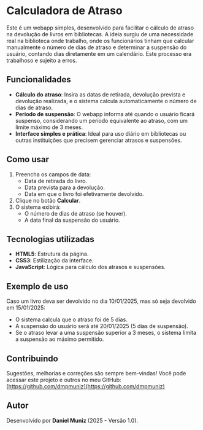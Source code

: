 
# Calculadora de Atraso

Este é um webapp simples, desenvolvido para facilitar o cálculo de atraso na devolução de livros em bibliotecas. A ideia surgiu de uma necessidade real na biblioteca onde trabalho, onde os funcionários tinham que calcular manualmente o número de dias de atraso e determinar a suspensão do usuário, contando dias diretamente em um calendário. Este processo era trabalhoso e sujeito a erros.

## Funcionalidades

- **Cálculo do atraso**: Insira as datas de retirada, devolução prevista e devolução realizada, e o sistema calcula automaticamente o número de dias de atraso.
- **Período de suspensão**: O webapp informa até quando o usuário ficará suspenso, considerando um período equivalente ao atraso, com um limite máximo de 3 meses.
- **Interface simples e prática**: Ideal para uso diário em bibliotecas ou outras instituições que precisem gerenciar atrasos e suspensões.

## Como usar

1. Preencha os campos de data: 
   - Data de retirada do livro.
   - Data prevista para a devolução.
   - Data em que o livro foi efetivamente devolvido.
2. Clique no botão **Calcular**.
3. O sistema exibirá:
   - O número de dias de atraso (se houver).
   - A data final da suspensão do usuário.

## Tecnologias utilizadas

- **HTML5**: Estrutura da página.
- **CSS3**: Estilização da interface.
- **JavaScript**: Lógica para cálculo dos atrasos e suspensões.

## Exemplo de uso

Caso um livro deva ser devolvido no dia 10/01/2025, mas só seja devolvido em 15/01/2025:
- O sistema calcula que o atraso foi de 5 dias.
- A suspensão do usuário será até 20/01/2025 (5 dias de suspensão).
- Se o atraso levar a uma suspensão superior a 3 meses, o sistema limita a suspensão ao máximo permitido.

## Contribuindo

Sugestões, melhorias e correções são sempre bem-vindas! Você pode acessar este projeto e outros no meu GitHub:
[https://github.com/dmpmuniz](https://github.com/dmpmuniz)

## Autor

Desenvolvido por **Daniel Muniz** (2025 - Versão 1.0).
